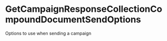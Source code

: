 # GetCampaignResponseCollectionCompoundDocumentSendOptions

Options to use when sending a campaign

